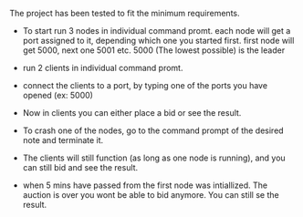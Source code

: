 The project has been tested to fit the minimum requirements.

- To start run 3 nodes in individual command promt.
  each node will get a port assigned to it, depending which one you started first.
  first node will get 5000, next one 5001 etc. 5000 (The lowest possible) is the leader

- run 2 clients in individual command promt.

- connect the clients to a port, by typing one of the ports you have opened (ex: 5000)

- Now in clients you can either place a bid or see the result. 

- To crash one of the nodes, go to the command prompt of the desired note and terminate it.

- The clients will still function (as long as one node is running), and you can still bid and see the result. 

- when 5 mins have passed from the first node was intiallized. 
  The auction is over you wont be able to bid anymore. You can still se the result.